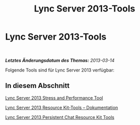 ﻿---
title: Lync Server 2013-Tools
TOCTitle: '@NoTitle'
ms:assetid: 3abcfff8-bab6-4d28-81d2-8d6fb6ca83e4
ms:mtpsurl: https://technet.microsoft.com/de-de/library/Dn163598(v=OCS.15)
ms:contentKeyID: 53901478
ms.date: 06/25/2014
mtps_version: v=OCS.15
ms.translationtype: HT
---

# Lync Server 2013-Tools

 

_**Letztes Änderungsdatum des Themas:** 2013-03-14_

Folgende Tools sind für Lync Server 2013 verfügbar:

## In diesem Abschnitt

[Lync Server 2013 Stress and Performance Tool](lync-server-2013-stress-and-performance-tool.md)

[Lync Server 2013 Resource Kit-Tools – Dokumentation](lync-server-2013-resource-kit-tools-documentation.md)

[Lync Server 2013 Persistent Chat Resource Kit Tools](lync-server-2013-persistent-chat-resource-kit-tools.md)

